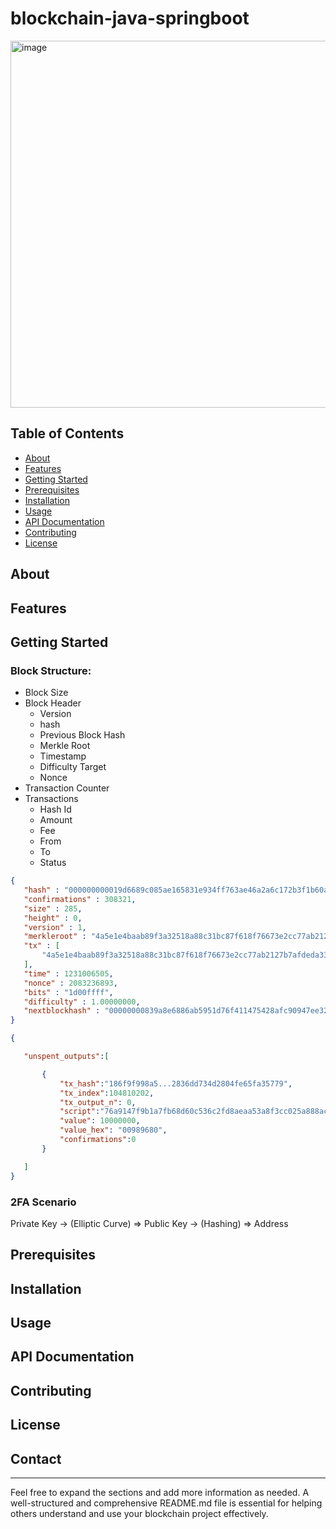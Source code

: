 # blockchain-java-springboot

<img width="587" alt="image" src="https://github.com/inbox-pj/blockchain-java-springboot/assets/53929164/52771393-4f60-4aac-901d-488b15a6522e">


## Table of Contents
- [About](#about)
- [Features](#features)
- [Getting Started](#getting-started)
- [Prerequisites](#prerequisites)
- [Installation](#installation)
- [Usage](#usage)
- [API Documentation](#api-documentation)
- [Contributing](#contributing)
- [License](#license)

## About


## Features


## Getting Started
### Block Structure:

- Block Size
- Block Header
	- Version
	- hash
	- Previous Block Hash
	- Merkle Root
	- Timestamp
	- Difficulty Target
	- Nonce 
- Transaction Counter
- Transactions
	- Hash Id
	- Amount
	- Fee
	- From
	- To
	- Status

 ```json
{
    "hash" : "000000000019d6689c085ae165831e934ff763ae46a2a6c172b3f1b60a8ce26f",
    "confirmations" : 308321,
    "size" : 285,
    "height" : 0,
    "version" : 1,
    "merkleroot" : "4a5e1e4baab89f3a32518a88c31bc87f618f76673e2cc77ab2127b7afdeda33b",
    "tx" : [
        "4a5e1e4baab89f3a32518a88c31bc87f618f76673e2cc77ab2127b7afdeda33b"
    ],
    "time" : 1231006505,
    "nonce" : 2083236893,
    "bits" : "1d00ffff",
    "difficulty" : 1.00000000,
    "nextblockhash" : "00000000839a8e6886ab5951d76f411475428afc90947ee320161bbf18eb6048"
}

{

	"unspent_outputs":[

		{
			"tx_hash":"186f9f998a5...2836dd734d2804fe65fa35779",
			"tx_index":104810202,
			"tx_output_n": 0,
			"script":"76a9147f9b1a7fb68d60c536c2fd8aeaa53a8f3cc025a888ac",
			"value": 10000000,
			"value_hex": "00989680",
			"confirmations":0
		}

	]
}

```

### 2FA Scenario
Private Key -> (Elliptic Curve) => Public Key -> (Hashing) => Address

## Prerequisites


## Installation


## Usage


## API Documentation


## Contributing


## License


## Contact


---

Feel free to expand the sections and add more information as needed. A well-structured and comprehensive README.md file is essential for helping others understand and use your blockchain project effectively.
